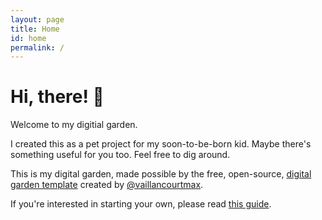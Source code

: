 ```yaml
---
layout: page
title: Home
id: home
permalink: /
---
```


# Hi, there! 👋

Welcome to my digitial garden.

I created this as a pet project for my soon-to-be-born kid. Maybe there's something useful for you too.  Feel free to dig around.

This is my digital garden, made possible by the free, open-source, [digital garden template](https://github.com/maximevaillancourt/digital-garden-jekyll-template) created by [@vaillancourtmax](https://twitter.com/vaillancourtmax).

If you're interested in starting your own, please read [this guide](https://maximevaillancourt.com/blog/setting-up-your-own-digital-garden-with-jekyll).
